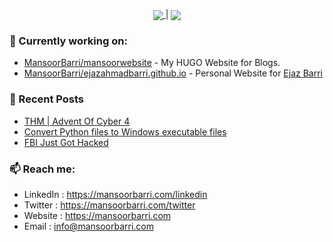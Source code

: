 <p align="center"><a href="https://github.com/anuraghazra/github-readme-stats">
  <img align="center" src="https://github-readme-stats.vercel.app/api?username=MansoorBarri&show_icons=true&theme=dark&hide_border=true" />
</a> | <a href="https://github.com/anuraghazra/github-readme-stats"><img align="center" src="https://github-readme-stats.vercel.app/api/top-langs/?username=MansoorBarri&layout=compact&theme=dark&hide_border=true" /></a></p>

### 👷 Currently working on: 
- [MansoorBarri/mansoorwebsite](https://github.com/MansoorBarri/website.git) - My HUGO Website for Blogs.
- [MansoorBarri/ejazahmadbarri.github.io](https://github.com/mansoorbarri/ejazahmadbarri.github.io) - Personal Website for [Ejaz Barri](https://www.linkedin.com/in/ejazahmadbarri017/)

### 📰 Recent Posts

- [THM | Advent Of Cyber 4](https://mansoorbarri.com/write-ups/aoc4/)
- [Convert Python files to Windows executable files](https://mansoorbarri.com/how-to/py-to-exe/)
- [FBI Just Got Hacked](https://mansoorbarri.com/articles/fbi-hack/)

### 📫 Reach me:
  - LinkedIn  : <https://mansoorbarri.com/linkedin>
  - Twitter   : <https://mansoorbarri.com/twitter>
  - Website   : <https://mansoorbarri.com>
  - Email     : [info@mansoorbarri.com](mailto:info@mansoorbarri.com)
